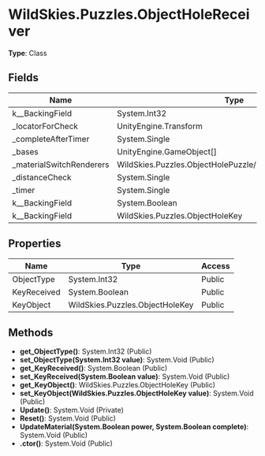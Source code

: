 ﻿# WildSkies.Puzzles.ObjectHoleReceiver

**Type**: Class

## Fields

| Name | Type | Access |
|------|------|--------|
| <ObjectType>k__BackingField | System.Int32 | Private |
| _locatorForCheck | UnityEngine.Transform | Private |
| _completeAfterTimer | System.Single | Private |
| _bases | UnityEngine.GameObject[] | Private |
| _materialSwitchRenderers | WildSkies.Puzzles.ObjectHolePuzzle/MaterialSwitchRenderer[] | Private |
| _distanceCheck | System.Single | Private |
| _timer | System.Single | Private |
| <KeyReceived>k__BackingField | System.Boolean | Private |
| <KeyObject>k__BackingField | WildSkies.Puzzles.ObjectHoleKey | Private |

## Properties

| Name | Type | Access |
|------|------|--------|
| ObjectType | System.Int32 | Public |
| KeyReceived | System.Boolean | Public |
| KeyObject | WildSkies.Puzzles.ObjectHoleKey | Public |

## Methods

- **get_ObjectType()**: System.Int32 (Public)
- **set_ObjectType(System.Int32 value)**: System.Void (Public)
- **get_KeyReceived()**: System.Boolean (Public)
- **set_KeyReceived(System.Boolean value)**: System.Void (Public)
- **get_KeyObject()**: WildSkies.Puzzles.ObjectHoleKey (Public)
- **set_KeyObject(WildSkies.Puzzles.ObjectHoleKey value)**: System.Void (Public)
- **Update()**: System.Void (Private)
- **Reset()**: System.Void (Public)
- **UpdateMaterial(System.Boolean power, System.Boolean complete)**: System.Void (Public)
- **.ctor()**: System.Void (Public)

